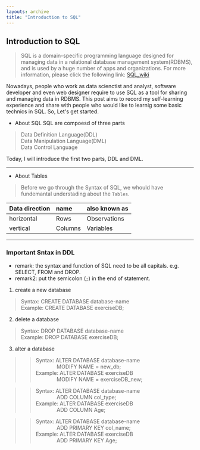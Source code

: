```yaml
---
layouts: archive
title: "Introduction to SQL"
---
```

## Introduction to SQL
> SQL is a  domain-specific programming language designed for managing data in a relational database management system(RDBMS), and is used by a huge number of apps and organizations. For more information, please click the following link: [SQL_wiki](https://en.wikipedia.org/wiki/SQL "Title")

Nowadays, people who work as data scienctist and analyst, software developer and even web designer require to use SQL as a tool for sharing and managing data in RDBMS. This post aims to record my self-learning experience and share with people who would like to learnig some basic technics in SQL. So, Let's get started.

* About SQL
SQL are compoesd of three parts 
> Data Definition Language(DDL) <br>
  Data Manipulation Language(DML) <br>
  Data Control Language

Today, I will introduce the first two parts, DDL and DML.

 ---

* About Tables

> Before we go through the Syntax of SQL, we whould have fundemantal understading about the `Tables`.

| Data direction | name | also known as |
| :------------- | :--- | :------------ |
| horizontal     | Rows | Observations  |
| vertical       | Columns | Variables  |

 ---

### Important Sntax in DDL
* remark: the syntax and function of SQL need to be all capitals. e.g. SELECT, FROM and DROP.
* remark2: put the semicolon (`;`) in the end of statement.

1. create a new database
> Syntax: CREATE DATABASE database-name <br>
  Example: CREATE DATABASE exerciseDB;
  
2. delete a database
> Syntax: DROP DATABASE database-name <br>
  Example: DROP DATABASE exerciseDB;

3. alter a database
>> Syntax: ALTER DATABASE database-name <br>
           &emsp;&emsp;&emsp;&emsp;MODIFY NAME = new_db; <br>
   Example: ALTER DATABASE exerciseDB  <br>
            &emsp;&emsp;&emsp;&emsp;MODIFY NAME = exerciseDB_new; 

>> Syntax: ALTER DATABASE database-name <br>
           &emsp;&emsp;&emsp;&emsp;ADD COLUMN col_type; <br>
   Example: ALTER DATABASE exerciseDB  <br>
            &emsp;&emsp;&emsp;&emsp;ADD COLUMN Age;

>> Syntax: ALTER DATABASE database-name <br>
           &emsp;&emsp;&emsp;&emsp;ADD PRIMARY KEY col_name; <br>
   Example: ALTER DATABASE exerciseDB  <br>
           &emsp;&emsp;&emsp;&emsp;ADD PRIMARY KEY Age;
